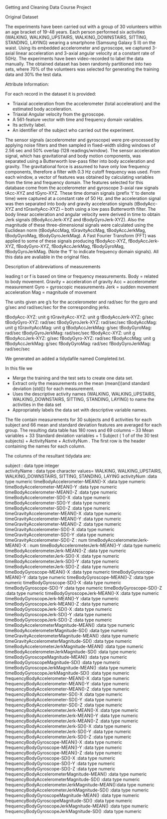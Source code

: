 Getting and Cleaning Data Course Project

Original Dataset

The experiments have been carried out with a group of 30 volunteers within an age bracket of 19-48 years. Each person performed six activities
 (WALKING, WALKING_UPSTAIRS, WALKING_DOWNSTAIRS, SITTING, STANDING, LAYING) wearing a smartphone (Samsung Galaxy S II) on the waist. 
 Using its embedded accelerometer and gyroscope, we captured 3-axial linear acceleration and 3-axial angular velocity at a constant rate of 50Hz. 
 The experiments have been video-recorded to label the data manually. The obtained dataset has been randomly partitioned into two sets, where 70% of the 
 volunteers was selected for generating the training data and 30% the test data. 
 
 
Attribute Information:

For each record in the dataset it is provided: 
- Triaxial acceleration from the accelerometer (total acceleration) and the estimated body acceleration. 
- Triaxial Angular velocity from the gyroscope. 
- A 561-feature vector with time and frequency domain variables. 
- Its activity label. 
- An identifier of the subject who carried out the experiment.

The sensor signals (accelerometer and gyroscope) were pre-processed by applying noise filters and then sampled in fixed-width 
sliding windows of 2.56 sec and 50% overlap (128 readings/window). The sensor acceleration signal, which has gravitational and 
body motion components, was separated using a Butterworth low-pass filter into body acceleration and gravity. The gravitational force 
is assumed to have only low frequency components, therefore a filter with 0.3 Hz cutoff frequency was used. From each window, a vector of 
features was obtained by calculating variables from the time and frequency domain.
The features selected for this database come from the accelerometer and gyroscope 3-axial raw signals tAcc-XYZ and tGyro-XYZ. 
These time domain signals (prefix ‘t’ to denote time) were captured at a constant rate of 50 Hz. and the acceleration signal was then separated 
into body and gravity acceleration signals (tBodyAcc-XYZ and tGravityAcc-XYZ) – both using a low pass Butterworth filter.
The body linear acceleration and angular velocity were derived in time to obtain Jerk signals (tBodyAccJerk-XYZ and tBodyGyroJerk-XYZ). Also 
the magnitude of these three-dimensional signals were calculated using the Euclidean norm (tBodyAccMag, tGravityAccMag, tBodyAccJerkMag, tBodyGyroMag, 
tBodyGyroJerkMag). A Fast Fourier Transform (FFT) was applied to some of these signals producing fBodyAcc-XYZ, fBodyAccJerk-XYZ, fBodyGyro-XYZ, fBodyAccJerkMag, 
fBodyGyroMag, fBodyGyroJerkMag. (Note the ‘f’ to indicate frequency domain signals).
All this data are avaliable in the original files.

Description of abbreviations of measurements

leading t or f is based on time or frequency measurements.
Body = related to body movement.
Gravity = acceleration of gravity
Acc = accelerometer measurement
Gyro = gyroscopic measurements
Jerk = sudden movement acceleration
Mag = magnitude of movement

The units given are g’s for the accelerometer and rad/sec for the gyro and g/sec and rad/sec/sec for the corresponding jerks.


tBodyAcc-XYZ: unit g
tGravityAcc-XYZ: unit g
tBodyAccJerk-XYZ: g/sec
tBodyGyro-XYZ: rad/sec
tBodyGyroJerk-XYZ: rad/sec/sec
tBodyAccMag: unit g
tGravityAccMag: unit g
tBodyAccJerkMag: g/sec
tBodyGyroMag: rad/sec
tBodyGyroJerkMag: rad/sec/sec
fBodyAcc-XYZ: unit g
fBodyAccJerk-XYZ: g/sec
fBodyGyro-XYZ: rad/sec
fBodyAccMag: unit g
fBodyAccJerkMag: g/sec
fBodyGyroMag: rad/sec
fBodyGyroJerkMag: rad/sec/sec

We generated an added a tidydafile named Completed.txt.
 
In this file we 
- Merge the training and the test sets to create one data set.
- Extract only the measurements on the mean (mean())and standard deviation (std()) for each measurement.
- Uses the descriptive activity names (WALKING, WALKING_UPSTAIRS, WALKING_DOWNSTAIRS, SITTING, STANDING, LAYING) to name the activities in the data set
- Appropriately labels the data set with descriptive variable names.

The file contain measurements for 30 subjects and 6 activities for each subject and 66 mean and standard deviation features are averaged for each group. 
The resulting data table has 180 rows and 69 columns – 33 Mean variables + 33 Standard deviation variables + 1 Subject
( 1 of of the 30 test subjects) + ActivityName + ActivityNum . The first row is the header containing the names for each column.

The columns of the resultant tidydata are:

 subject                                       : data type integer  
 activityName                                  : data type character values= WALKING, WALKING_UPSTAIRS, WALKING_DOWNSTAIRS, SITTING, STANDING, LAYING
 activityNum                                   :data type numeric 
 timeBodyAccelerometer-MEAN()-X                :data type numeric 
 timeBodyAccelerometer-MEAN()-Y                :data type numeric 
 timeBodyAccelerometer-MEAN()-Z                :data type numeric 
 timeBodyAccelerometer-SD()-X                  :data type numeric
 timeBodyAccelerometer-SD()-Y                  :data type numeric
 timeBodyAccelerometer-SD()-Z                  :data type numeric 
 timeGravityAccelerometer-MEAN()-X             :data type numeric 
 timeGravityAccelerometer-MEAN()-Y             :data type numeric
 timeGravityAccelerometer-MEAN()-Z             :data type numeric
 timeGravityAccelerometer-SD()-X               :data type numeric
 timeGravityAccelerometer-SD()-Y               :data type numeric 
 timeGravityAccelerometer-SD()-Z               : num
 timeBodyAccelerometerJerk-MEAN()-X            : num
 timeBodyAccelerometerJerk-MEAN()-Y            :data type numeric 
 timeBodyAccelerometerJerk-MEAN()-Z            :data type numeric 
 timeBodyAccelerometerJerk-SD()-X              :data type numeric 
 timeBodyAccelerometerJerk-SD()-Y              :data type numeric 
 timeBodyAccelerometerJerk-SD()-Z              :data type numeric
 timeBodyGyroscope-MEAN()-X                    :data type numeric
 timeBodyGyroscope-MEAN()-Y                    :data type numeric 
 timeBodyGyroscope-MEAN()-Z                    :data type numeric 
 timeBodyGyroscope-SD()-X                      :data type numeric 
 timeBodyGyroscope-SD()-Y                      :data type numeric 
 timeBodyGyroscope-SD()-Z                      :data type numeric 
 timeBodyGyroscopeJerk-MEAN()-X                :data type numeric
 timeBodyGyroscopeJerk-MEAN()-Y                :data type numeric
 timeBodyGyroscopeJerk-MEAN()-Z                :data type numeric
 timeBodyGyroscopeJerk-SD()-X                  :data type numeric 
 timeBodyGyroscopeJerk-SD()-Y                  :data type numeric 
 timeBodyGyroscopeJerk-SD()-Z                  :data type numeric 
 timeBodyAccelerometerMagnitude-MEAN()         :data type numeric 
 timeBodyAccelerometerMagnitude-SD()           :data type numeric
 timeGravityAccelerometerMagnitude-MEAN()      :data type numeric
 timeGravityAccelerometerMagnitude-SD()        :data type numeric
 timeBodyAccelerometerJerkMagnitude-MEAN()     :data type numeric 
 timeBodyAccelerometerJerkMagnitude-SD()       :data type numeric 
 timeBodyGyroscopeMagnitude-MEAN()             :data type numeric 
 timeBodyGyroscopeMagnitude-SD()               :data type numeric 
 timeBodyGyroscopeJerkMagnitude-MEAN()         :data type numeric 
 timeBodyGyroscopeJerkMagnitude-SD()           :data type numeric
 frequencyBodyAccelerometer-MEAN()-X           :data type numeric
 frequencyBodyAccelerometer-MEAN()-Y           :data type numeric
 frequencyBodyAccelerometer-MEAN()-Z           :data type numeric 
 frequencyBodyAccelerometer-SD()-X             :data type numeric 
 frequencyBodyAccelerometer-SD()-Y             :data type numeric 
 frequencyBodyAccelerometer-SD()-Z             :data type numeric 
 frequencyBodyAccelerometerJerk-MEAN()-X       :data type numeric 
 frequencyBodyAccelerometerJerk-MEAN()-Y       :data type numeric 
 frequencyBodyAccelerometerJerk-MEAN()-Z       :data type numeric 
 frequencyBodyAccelerometerJerk-SD()-X         :data type numeric 
 frequencyBodyAccelerometerJerk-SD()-Y         :data type numeric 
 frequencyBodyAccelerometerJerk-SD()-Z         :data type numeric 
 frequencyBodyGyroscope-MEAN()-X               :data type numeric 
 frequencyBodyGyroscope-MEAN()-Y               :data type numeric 
 frequencyBodyGyroscope-MEAN()-Z               :data type numeric 
 frequencyBodyGyroscope-SD()-X                 :data type numeric 
 frequencyBodyGyroscope-SD()-Y                 :data type numeric 
 frequencyBodyGyroscope-SD()-Z                 :data type numeric 
 frequencyBodyAccelerometerMagnitude-MEAN()    :data type numeric 
 frequencyBodyAccelerometerMagnitude-SD()      :data type numeric
 frequencyBodyAccelerometerJerkMagnitude-MEAN():data type numeric 
 frequencyBodyAccelerometerJerkMagnitude-SD()  :data type numeric
 frequencyBodyGyroscopeMagnitude-MEAN()        :data type numeric 
 frequencyBodyGyroscopeMagnitude-SD()          :data type numeric 
 frequencyBodyGyroscopeJerkMagnitude-MEAN()    :data type numeric 
 frequencyBodyGyroscopeJerkMagnitude-SD()      :data type numeric 

